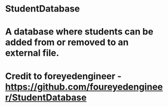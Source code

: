 # StudentDatabase
# A database where students can be added from or removed to an external file.
# Credit to foreyedengineer - https://github.com/foureyedengineer/StudentDatabase

